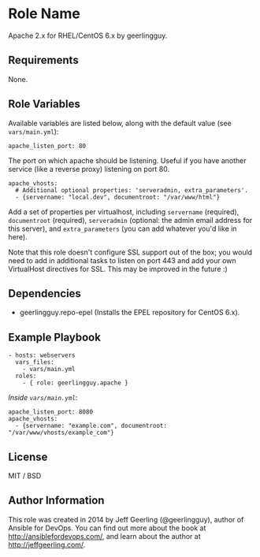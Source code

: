 # Role Name

Apache 2.x for RHEL/CentOS 6.x by geerlingguy.

## Requirements

None.

## Role Variables

Available variables are listed below, along with the default value (see `vars/main.yml`):

    apache_listen_port: 80

The port on which apache should be listening. Useful if you have another service (like a reverse proxy) listening on port 80.

    apache_vhosts:
      # Additional optional properties: 'serveradmin, extra_parameters'.
      - {servername: "local.dev", documentroot: "/var/www/html"}

Add a set of properties per virtualhost, including `servername` (required), `documentroot` (required), `serveradmin` (optional: the admin email address for this server), and `extra_parameters` (you can add whatever you'd like in here).

Note that this role doesn't configure SSL support out of the box; you would need to add in additional tasks to listen on port 443 and add your own VirtualHost directives for SSL. This may be improved in the future :)

## Dependencies

  - geerlingguy.repo-epel (Installs the EPEL repository for CentOS 6.x).

## Example Playbook

    - hosts: webservers
      vars_files:
        - vars/main.yml
      roles:
        - { role: geerlingguy.apache }

*Inside `vars/main.yml`*:

    apache_listen_port: 8080
    apache_vhosts:
      - {servername: "example.com", documentroot: "/var/www/vhosts/example_com"}

## License

MIT / BSD

## Author Information

This role was created in 2014 by Jeff Geerling (@geerlingguy), author of Ansible for DevOps. You can find out more about the book at http://ansiblefordevops.com/, and learn about the author at http://jeffgeerling.com/.
